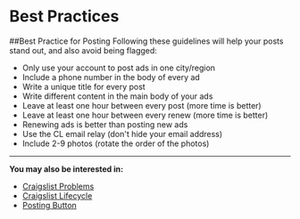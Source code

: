 # Best Practices

##Best Practice for Posting
Following these guidelines will help your posts stand out, and also avoid being flagged:
- Only use your account to post ads in one city/region
- Include a phone number in the body of every ad
- Write a unique title for every post
- Write different content in the main body of your ads
- Leave at least one hour between every post (more time is better)
- Leave at least one hour between every renew (more time is better)
- Renewing ads is better than posting new ads
- Use the CL email relay (don't hide your email address)
- Include 2-9 photos (rotate the order of the photos)


---

**You may also be interested in:**

- [Craigslist Problems](http://docs.rooof.com/craigslist_problems.html)
- [Craigslist Lifecycle](http://docs.rooof.com/craigslistlifecycle_md.html)
- [Posting Button](http://docs.rooof.com/postingbutton_md.html)